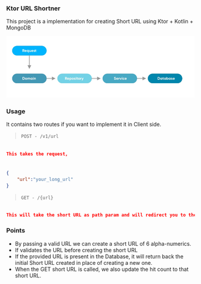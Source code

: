 ### Ktor URL Shortner

This project is a implementation for creating Short URL using Ktor + Kotlin + MongoDB

![alt text](https://github.com/hi-manshu/ktor-url-shortener/blob/main/art/arch-design-url-short.jpg)

### Usage

It contains two routes if you want to implement it in Client side.

> ```POST - /v1/url```
> 
```json

This takes the request,


{
    "url":"your_long_url"
}

```
> ```GET - /{url}```
>
```json

This will take the short URL as path param and will redirect you to the main original URL

```

### Points
* By passing a valid URL we can create a short URL of 6 alpha-numerics.
* If validates the URL before creating the short URL
* If the provided URL is present in the Database, it will return back the initial Short URL created in place of creating a new one.
* When the GET short URL is called, we also update the hit count to that short URL.